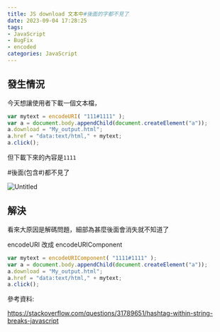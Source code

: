 ```yaml
---
title: JS download 文本中#後面的字都不見了
date: 2023-09-04 17:28:25
tags:
- JavaScript
- BugFix
- encoded
categories: JavaScript
---
```

## 發生情況

今天想讓使用者下載一個文本檔，

```jsx
var mytext = encodeURI( "111#1111" );
var a = document.body.appendChild(document.createElement("a"));
a.download = "My_output.html"; 
a.href = "data:text/html," + mytext; 
a.click();
```

但下載下來的內容是`1111`

#後面(包含#)都不見了

![Untitled](1.png)

## 解決

看來大原因是解碼問題，細部為甚麼後面會消失就不知道了

encodeURI 改成 encodeURIComponent

```jsx
var mytext = encodeURIComponent( "1111#1111" );
var a = document.body.appendChild(document.createElement("a"));
a.download = "My_output.html"; 
a.href = "data:text/html," + mytext; 
a.click();
```

參考資料:

https://stackoverflow.com/questions/31789651/hashtag-within-string-breaks-javascript